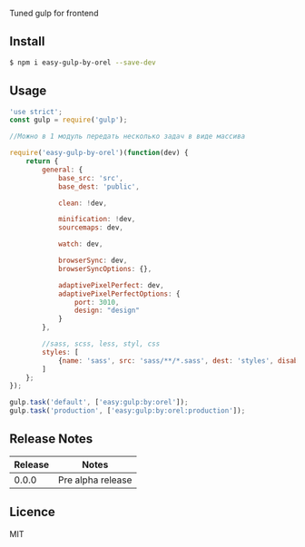 Tuned gulp for frontend

## Install

```bash
$ npm i easy-gulp-by-orel --save-dev
```

## Usage
```js
'use strict';
const gulp = require('gulp');

//Можно в 1 модуль передать несколько задач в виде массива

require('easy-gulp-by-orel')(function(dev) {
    return {
        general: {
            base_src: 'src',
            base_dest: 'public',

            clean: !dev,

            minification: !dev,
            sourcemaps: dev,

            watch: dev,

            browserSync: dev,
            browserSyncOptions: {},

            adaptivePixelPerfect: dev,
            adaptivePixelPerfectOptions: {
                port: 3010,
                design: "design"
            }
        },

        //sass, scss, less, styl, css
        styles: [
            {name: 'sass', src: 'sass/**/*.sass', dest: 'styles', disabled: false}
        ]
    };
});

gulp.task('default', ['easy:gulp:by:orel']);
gulp.task('production', ['easy:gulp:by:orel:production']);
```

## Release Notes

| Release | Notes |
| --- | --- |
| 0.0.0 | Pre alpha release |

## Licence

MIT
<!-- do not want to make nodeinit to complicated, you can edit this whenever you want. -->